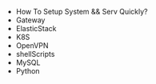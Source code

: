 - How To Setup System && Serv Quickly?
- Gateway
- ElasticStack
- K8S
- OpenVPN
- shellScripts
- MySQL
- Python
